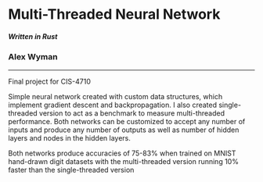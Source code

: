 # Multi-Threaded Neural Network
##### Written in Rust


### Alex Wyman
----

Final project for CIS-4710


Simple neural network created with custom data structures, which implement gradient descent and backpropagation. I also created single-threaded version to act as a benchmark to measure multi-threaded performance. Both networks can be customized to accept any number of inputs and produce any number of outputs as well as number of hidden layers and nodes in the hidden layers.

Both networks produce accuracies of 75-83% when trained on MNIST hand-drawn digit datasets with the multi-threaded version running 10% faster than the single-threaded version
